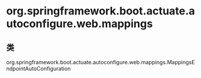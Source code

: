 # org.springframework.boot.actuate.autoconfigure.web.mappings

## 类

org.springframework.boot.actuate.autoconfigure.web.mappings.MappingsEndpointAutoConfiguration




